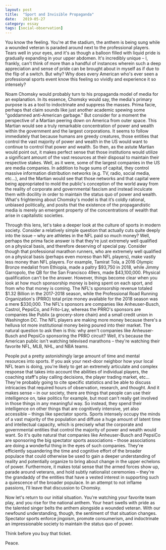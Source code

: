 ```yaml
---
layout: post
title:  "Sport and Invisible Propaganda"
date:   2019-05-27
category: essay
tags: [social-observation]
---
```


You know the feeling. You're at the stadium, the anthem is being sung while a wounded veteran is paraded around next to the professional players. Tears well in your eyes, and it's as though a balloon filled with liquid pride is gradually expanding in your upper abdomen. It's incredibly unique – I, frankly, can't think of more than a handful of instances wherein such a deep appreciation and sense of pride can be brought about in myself as if due to the flip of a switch. But why? Why does every American who's ever seen a professional sports event know this feeling so vividly and experience it so intensely?

Noam Chomsky would probably turn to his propaganda model of media for an explanation. In its essence, Chomsky would say, the media's primary purpose is as a tool to indoctrinate and suppress the masses. Prima facie, perhaps that claim sounds like just another academic spewing some "goddamned anti-American garbage." But consider for a moment the perspective of a Martian peering down on America from outer space. This Martian would see a truly remarkable concentration of power and wealth within the government and the largest corporations. It seems to follow immediately that because humans are greedy creatures, those entities that control the vast majority of power and wealth in the US would want to continue to control that power and wealth. So then, as the astute Martian would point out, it makes perfect sense that those institutions would utilize a significant amount of the vast resources at their disposal to maintain their respective stakes. Well, as it were, some of the largest companies in the US are media companies. In addition to huge sums of capital, they control massive information distribution networks (e.g. TV, radio, social media, etc...), and the Martian would see that those networks and that capital were being appropriated to mold the public's conception of the world away from the reality of corporate and governmental fascism and instead inculcate them with docility in order to maintain the status quo of power and wealth. What's frightening about Chomsky's model is that it’s coldly rational, unbiased politically, and posits that the existence of the propagandistic media is merely an emergent property of the concentrations of wealth that arise in capitalistic societies.

Through this lens, let's take a deeper look at the culture of sports in modern society. Consider a relatively simple question that actually cuts quite deeply into the issue – why are athletes in the NFL paid so much money? Well, perhaps the prima facie answer is that they're just extremely well qualified on a physical basis, and therefore deserving of special pay. Consider though that professional marathon runners, who are extremely well qualified on a physical basis (perhaps even moreso than NFL players), make vastly less money than NFL players. For example, Tamirat Tola, a 2016 Olympic Bronze medalist from Ethiopia, made a paltry $93,750 in 2018, while Jimmy Garropolo, the QB for the San Francisco 49ers, made $43,100,000. Physical qualification can't be the answer. However, things become clear when you look at how much sponsorship money is being spent on each sport, and from who that money is coming. The NFL's sponsorship revenue totaled $1.32 Billion in the 2017-2018 season, while the Professional Road Running Organization's (PRRO) total prize money available for the 2018 season was a mere $330,000. The NFL's sponsors are companies like Anheuser-Busch, Castrol, PepsiCo, and Frito-Lay, whereas the PRRO's sponsors are companies like Publix (a grocery-store chain) and a small credit union in Washington DC. The NFL players are making more money because there's a helluva lot more institutional money being poured into their market. The natural question to ask then is this: why aren't companies like Anheuser-Busch and PepsiCo sponsoring the PRRO circuit? Well, it's because the American public isn't watching televised marathons – they're watching their favorite NFL, MLB, NHL, and NBA teams.

People put a pretty astonishingly large amount of time and mental resources into sports. If you ask your next-door neighbor how your local NFL team is doing, you're likely to get an extremely articulate and complex response that takes into account the abilities of individual players, the coaching staff's play calling decisions, the player trading market, etc... They're probably going to cite specific statistics and be able to discuss intricacies that required hours of observation, research, and thought. And it makes sense – in our society, there are things that people can use their intelligence on, take politics for example, but most can't really get involved in those things in any meaningful way. So instead, they spend their intelligence on other things that are cognitively intensive, yet also accessible – things like spectator sports. Sports intensely occupy the minds of a vast majority of the population and diffuse a huge amount of latent time and intellectual capacity, which is precisely what the corporate and governmental entities that control the majority of power and wealth would want. So it's quite natural that companies like Anheuser-Busch and PepsiCo are sponsoring the big spectator sports associations – those associations are doing a wonderful thing in the eyes of such companies. They're efficiently squandering the time and cognitive effort of the broader populace that could otherwise be used to gain a deeper understanding of reality and potentially organize to bring about change in the upper echelons of power. Furthermore, it makes total sense that the armed forces show up, parade around veterans, and hold subtly nationalist ceremonies – they're the grandaddy of the entities that have a vested interest in supporting such a quiescence of the broader populace. In an attempt to not inflame passions, I’ll leave that discussion to Chomsky.

Now let's return to our initial situation. You're watching your favorite team play, and you rise for the national anthem. Your heart swells with pride as the talented singer belts the anthem alongside a wounded veteran. With our newfound understanding, though, the sentiment of that situation changes. Spectator sports enforce jingoism, promote consumerism, and indoctrinate an impressionable society to maintain the status quo of power.

Think before you buy that ticket.

Peace.